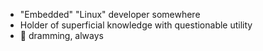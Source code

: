- "Embedded" "Linux" developer somewhere
- Holder of superficial knowledge with questionable utility
- :black_heart: dramming, always
